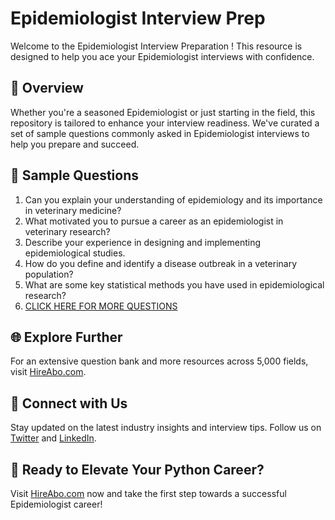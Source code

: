 # Epidemiologist Interview Prep

Welcome to the Epidemiologist Interview Preparation ! This resource is designed to help you ace your Epidemiologist interviews with confidence.

## 🚀 Overview

Whether you're a seasoned Epidemiologist or just starting in the field, this repository is tailored to enhance your interview readiness. We've curated a set of sample questions commonly asked in Epidemiologist interviews to help you prepare and succeed.

## 📝 Sample Questions

1. Can you explain your understanding of epidemiology and its importance in veterinary medicine?
2. What motivated you to pursue a career as an epidemiologist in veterinary research?
3. Describe your experience in designing and implementing epidemiological studies.
4. How do you define and identify a disease outbreak in a veterinary population?
5. What are some key statistical methods you have used in epidemiological research?
6. [CLICK HERE FOR MORE QUESTIONS](https://hireabo.com/job/24_2_33/Epidemiologist)

## 🌐 Explore Further

For an extensive question bank and more resources across 5,000 fields, visit [HireAbo.com](https://www.hireabo.com).

## 📱 Connect with Us

Stay updated on the latest industry insights and interview tips. Follow us on [Twitter](https://twitter.com/hireabo) and [LinkedIn](https://www.linkedin.com/in/hire-abo-3609972a8/).

## 🚀 Ready to Elevate Your Python Career?

Visit [HireAbo.com](https://www.hireabo.com) now and take the first step towards a successful Epidemiologist career!